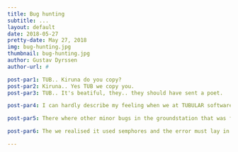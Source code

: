 ```yaml
---
title: Bug hunting
subtitle: ...
layout: default
date: 2018-05-27
pretty-date: May 27, 2018
img: bug-hunting.jpg
thumbnail: bug-hunting.jpg
author: Gustav Dyrssen
author-url: #

post-par1: TUB.. Kiruna do you copy?
post-par2: Kiruna.. Yes TUB we copy you.
post-par3: TUB.. It's beatiful, they.. they should have sent a poet.

post-par4: I can hardly describe my feeling when we at TUBULAR software team managed to get the groundstation to display the simulated data from the Arduino. A huge milestone have been achieved. We spent a long time bug hunting the other day trying to find the bugs that stood in our way. We discovered that the way we displayed the red and green lights that indicated the status of the valves, pumps and heaters would take a couple of seconds to properly update. Meaning if we would have sampling rate higher than say 0.2Hz the groundstation would be busy updating the GUI while new data would come in before it was finished and interrupt occured. Luckly there where easier and faster ways of displaying the pictures. 

post-par5: There where other minor bugs in the groundstation that was fixed. We also found an intresting bug regarding the OSW. We had simulation data that the Arduino transnitted. Everything looked good until it went into Normal mode-Ascent. Then it entered safemode. This was one hard bug to find. First we thought it might be un the heater object, but that was ruled out. It was a function that the heater object called that caused problems. getMode(). The getmode is very simple funcion an no error was appearan't so we where at at loss. 

post-par6: The we realised it used semphores and the error must lay in there. We checked when was the getmode() took and released its semaphore before the error occured. It was then we found it. It was in the sampling logic that took a semaphore and never let it go, just as we would never let go of our hunt for the bug. The fault laid in that that the line of code resonsable for releasing the semaphore had found it's way on the wrong side of a curly boy }. With this bug gone we would finally transmit data from the Arduino to the groundstation during the entire simulation. Not bad for a days work.

---
```

